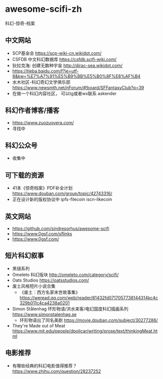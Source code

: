 # awesome-scifi-zh
科幻-惊奇-档案

## 中文网站
- SCP基金会 https://scp-wiki-cn.wikidot.com/
- CSFDB 中文科幻数据库 https://csfdb.scifi-wiki.com/ 
- 狄拉克海: 创建无数种宇宙  http://dirac-sea.wikidot.com/
- https://tieba.baidu.com/f?ie=utf-8&kw=%E7%A7%91%E5%B9%BB%E5%B0%8F%E8%AF%B4
- 水木社区-科幻奇幻文学俱乐部 https://www.newsmth.net/nForum/#!board/SFFantasyClub?p=39
- 在做一个科幻内容社区， 可以tg或者wx联系 askender

## 科幻作者博客/播客
- https://www.zuozuovera.com/
- 寻找中

## 科幻公众号
- 收集中

## 可下载的资源
- 41本《惊奇档案》PDF补全计划 https://www.douban.com/group/topic/42743316/
- 正在设计新的版权协议中 ipfs-filecoin iscn-likecoin

## 英文网站
- https://github.com/sindresorhus/awesome-scifi
- https://www.0gsf.com/sflinks  
- https://www.0gsf.com/

## 短片科幻叙事
- 黑镜系列
- Omeleto 科幻版块 http://omeleto.com/category/scifi/
- Oats Studios https://oatsstudios.com/
- 废土风格短片小说合集 
  - 《废土：西方名家末世故事集》https://weread.qq.com/web/reader/81432fd0717057738144314kc4c329b011c4ca4238a0201
- Simon Stålenhag 环形物语/洪水来客/电幻国度科幻插画系列 https://www.simonstalenhag.se
  - 环形物语出了同名美剧 https://movie.douban.com/subject/30277286/
- They're Made out of Meat https://www.mit.edu/people/dpolicar/writing/prose/text/thinkingMeat.html

## 电影推荐
- 有哪些经典的科幻电影值得推荐？ https://www.zhihu.com/question/28237252
